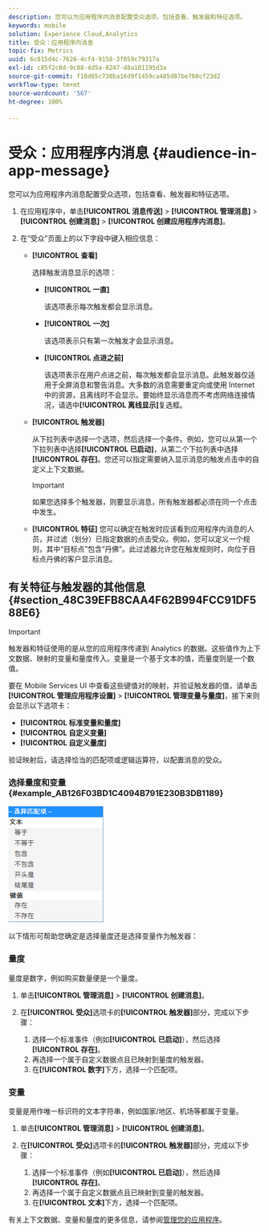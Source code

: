 ```yaml
---
description: 您可以为应用程序内消息配置受众选项，包括查看、触发器和特征选项。
keywords: mobile
solution: Experience Cloud,Analytics
title: 受众：应用程序内消息
topic-fix: Metrics
uuid: 6c815d4c-7626-4cf4-9158-3f059c79317a
exl-id: c85f2c0d-9c88-4d5a-8247-d8a101195d3a
source-git-commit: f18d65c738ba16d9f1459ca485d87be708cf23d2
workflow-type: tm+mt
source-wordcount: '567'
ht-degree: 100%

---
```


# 受众：应用程序内消息 {#audience-in-app-message}

您可以为应用程序内消息配置受众选项，包括查看、触发器和特征选项。

1. 在应用程序中，单击&#x200B;**[!UICONTROL 消息传送]** > **[!UICONTROL 管理消息]** > **[!UICONTROL 创建消息]** > **[!UICONTROL 创建应用程序内消息]**。
1. 在“受众”页面上的以下字段中键入相应信息：

   * **[!UICONTROL 查看]**

      选择触发消息显示的选项：

      * **[!UICONTROL 一直]**

         该选项表示每次触发都会显示消息。

      * **[!UICONTROL 一次]**

         该选项表示只有第一次触发才会显示消息。

      * **[!UICONTROL 点进之前]**

         该选项表示在用户点进之前，每次触发都会显示消息。此触发器仅适用于全屏消息和警告消息。大多数的消息需要重定向或使用 Internet 中的资源，且离线时不会显示。要始终显示消息而不考虑网络连接情况，请选中&#x200B;**[!UICONTROL 离线显示]**&#x200B;复选框。
   * **[!UICONTROL 触发器]**

      从下拉列表中选择一个选项，然后选择一个条件。例如，您可以从第一个下拉列表中选择&#x200B;**[!UICONTROL 已启动]**，从第二个下拉列表中选择&#x200B;**[!UICONTROL 存在]**。您还可以指定需要纳入显示消息的触发点击中的自定义上下文数据。

      >[!IMPORTANT]
      >
      >如果您选择多个触发器，则要显示消息，所有触发器都必须在同一个点击中发生。

   * **[!UICONTROL 特征]**
您可以确定在触发时应该看到应用程序内消息的人员，并过滤（划分）已指定数据的点击受众。例如，您可以定义一个规则，其中“目标点”包含“丹佛”。此过滤器允许您在触发规则时，向位于目标点丹佛的客户显示消息。


## 有关特征与触发器的其他信息 {#section_48C39EFB8CAA4F62B994FCC91DF588E6}

>[!IMPORTANT]
>
>触发器和特征使用的是从您的应用程序传递到 Analytics 的数据。这些值作为上下文数据、映射的变量和量度传入。变量是一个基于文本的值，而量度则是一个数值。

要在 Mobile Services UI 中查看这些键值对的映射，并验证触发器的值，请单击&#x200B;**[!UICONTROL 管理应用程序设置]** > **[!UICONTROL 管理变量与量度]**，接下来则会显示以下选项卡：

* **[!UICONTROL 标准变量和量度]**
* **[!UICONTROL 自定义变量]**
* **[!UICONTROL 自定义量度]**

验证映射后，请选择恰当的匹配项或逻辑运算符，以配置消息的受众。

### 选择量度和变量 {#example_AB126F03BD1C4094B791E230B3DB1189}

![触发器选项](assets/custom_trigger_matcher_options.png)

以下情形可帮助您确定是选择量度还是选择变量作为触发器：

### 量度

量度是数字，例如购买数量便是一个量度。

1. 单击&#x200B;**[!UICONTROL 管理消息]** > **[!UICONTROL 创建消息]**。
1. 在&#x200B;**[!UICONTROL 受众]**&#x200B;选项卡的&#x200B;**[!UICONTROL 触发器]**&#x200B;部分，完成以下步骤：

   1. 选择一个标准事件（例如&#x200B;**[!UICONTROL 已启动]**），然后选择&#x200B;**[!UICONTROL 存在]**。
   1. 再选择一个属于自定义数据点且已映射到量度的触发器。
   1. 在&#x200B;**[!UICONTROL 数字]**&#x200B;下方，选择一个匹配项。

### 变量

变量是用作唯一标识符的文本字符串，例如国家/地区、机场等都属于变量。

1. 单击&#x200B;**[!UICONTROL 管理消息]** > **[!UICONTROL 创建消息]**。
1. 在&#x200B;**[!UICONTROL 受众]**&#x200B;选项卡的&#x200B;**[!UICONTROL 触发器]**&#x200B;部分，完成以下步骤：

   1. 选择一个标准事件（例如&#x200B;**[!UICONTROL 已启动]**），然后选择&#x200B;**[!UICONTROL 存在]**。
   1. 再选择一个属于自定义数据点且已映射到变量的触发器。
   1. 在&#x200B;**[!UICONTROL 文本]**&#x200B;下方，选择一个匹配项。

有关上下文数据、变量和量度的更多信息，请参阅[管理您的应用程序](/help/using/manage-apps/manage-apps.md)。
